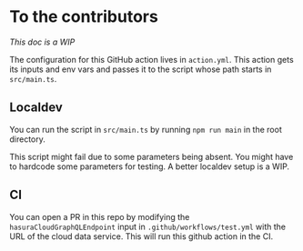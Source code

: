 # To the contributors

*This doc is a WIP*

The configuration for this GitHub action lives in `action.yml`. This action gets its inputs and env vars and passes it to the script whose path starts in `src/main.ts`.

## Localdev

You can run the script in `src/main.ts` by running `npm run main` in the root directory.

This script might fail due to some parameters being absent. You might have to hardcode some parameters for testing. A better localdev setup is a WIP.


## CI

You can open a PR in this repo by modifying the `hasuraCloudGraphQLEndpoint` input in `.github/workflows/test.yml` with the URL of the cloud data service. This will run this github action in the CI.
